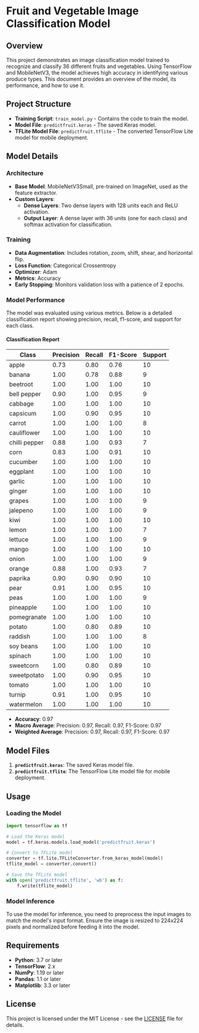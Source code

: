 # Fruit and Vegetable Image Classification Model

## Overview

This project demonstrates an image classification model trained to recognize and classify 36 different fruits and vegetables. Using TensorFlow and MobileNetV3, the model achieves high accuracy in identifying various produce types. This document provides an overview of the model, its performance, and how to use it.

## Project Structure

- **Training Script**: `train_model.py` - Contains the code to train the model.
- **Model File**: `predictfruit.keras` - The saved Keras model.
- **TFLite Model File**: `predictfruit.tflite` - The converted TensorFlow Lite model for mobile deployment.

## Model Details

### Architecture

- **Base Model**: MobileNetV3Small, pre-trained on ImageNet, used as the feature extractor.
- **Custom Layers**:
  - **Dense Layers**: Two dense layers with 128 units each and ReLU activation.
  - **Output Layer**: A dense layer with 36 units (one for each class) and softmax activation for classification.

### Training

- **Data Augmentation**: Includes rotation, zoom, shift, shear, and horizontal flip.
- **Loss Function**: Categorical Crossentropy
- **Optimizer**: Adam
- **Metrics**: Accuracy
- **Early Stopping**: Monitors validation loss with a patience of 2 epochs.

### Model Performance

The model was evaluated using various metrics. Below is a detailed classification report showing precision, recall, f1-score, and support for each class.

#### Classification Report

| Class         | Precision | Recall | F1-Score | Support |
|---------------|-----------|--------|----------|---------|
| apple         | 0.73      | 0.80   | 0.76     | 10      |
| banana        | 1.00      | 0.78   | 0.88     | 9       |
| beetroot      | 1.00      | 1.00   | 1.00     | 10      |
| bell pepper   | 0.90      | 1.00   | 0.95     | 9       |
| cabbage       | 1.00      | 1.00   | 1.00     | 10      |
| capsicum      | 1.00      | 0.90   | 0.95     | 10      |
| carrot        | 1.00      | 1.00   | 1.00     | 8       |
| cauliflower   | 1.00      | 1.00   | 1.00     | 10      |
| chilli pepper | 0.88      | 1.00   | 0.93     | 7       |
| corn          | 0.83      | 1.00   | 0.91     | 10      |
| cucumber      | 1.00      | 1.00   | 1.00     | 10      |
| eggplant      | 1.00      | 1.00   | 1.00     | 10      |
| garlic        | 1.00      | 1.00   | 1.00     | 10      |
| ginger        | 1.00      | 1.00   | 1.00     | 10      |
| grapes        | 1.00      | 1.00   | 1.00     | 9       |
| jalepeno      | 1.00      | 1.00   | 1.00     | 9       |
| kiwi          | 1.00      | 1.00   | 1.00     | 10      |
| lemon         | 1.00      | 1.00   | 1.00     | 7       |
| lettuce       | 1.00      | 1.00   | 1.00     | 9       |
| mango         | 1.00      | 1.00   | 1.00     | 10      |
| onion         | 1.00      | 1.00   | 1.00     | 9       |
| orange        | 0.88      | 1.00   | 0.93     | 7       |
| paprika       | 0.90      | 0.90   | 0.90     | 10      |
| pear          | 0.91      | 1.00   | 0.95     | 10      |
| peas          | 1.00      | 1.00   | 1.00     | 9       |
| pineapple     | 1.00      | 1.00   | 1.00     | 10      |
| pomegranate   | 1.00      | 1.00   | 1.00     | 10      |
| potato        | 1.00      | 0.80   | 0.89     | 10      |
| raddish       | 1.00      | 1.00   | 1.00     | 8       |
| soy beans     | 1.00      | 1.00   | 1.00     | 10      |
| spinach       | 1.00      | 1.00   | 1.00     | 10      |
| sweetcorn     | 1.00      | 0.80   | 0.89     | 10      |
| sweetpotato   | 1.00      | 0.90   | 0.95     | 10      |
| tomato        | 1.00      | 1.00   | 1.00     | 10      |
| turnip        | 0.91      | 1.00   | 0.95     | 10      |
| watermelon    | 1.00      | 1.00   | 1.00     | 10      |

- **Accuracy**: 0.97
- **Macro Average**: Precision: 0.97, Recall: 0.97, F1-Score: 0.97
- **Weighted Average**: Precision: 0.97, Recall: 0.97, F1-Score: 0.97

## Model Files

1. **`predictfruit.keras`**: The saved Keras model file.
2. **`predictfruit.tflite`**: The TensorFlow Lite model file for mobile deployment.

## Usage

### Loading the Model

```python
import tensorflow as tf

# Load the Keras model
model = tf.keras.models.load_model('predictfruit.keras')

# Convert to TFLite model
converter = tf.lite.TFLiteConverter.from_keras_model(model)
tflite_model = converter.convert()

# Save the TFLite model
with open('predictfruit.tflite', 'wb') as f:
    f.write(tflite_model)
```

### Model Inference

To use the model for inference, you need to preprocess the input images to match the model's input format. Ensure the image is resized to 224x224 pixels and normalized before feeding it into the model.

## Requirements

- **Python**: 3.7 or later
- **TensorFlow**: 2.x
- **NumPy**: 1.19 or later
- **Pandas**: 1.1 or later
- **Matplotlib**: 3.3 or later

## License

This project is licensed under the MIT License - see the [LICENSE](LICENSE) file for details.
